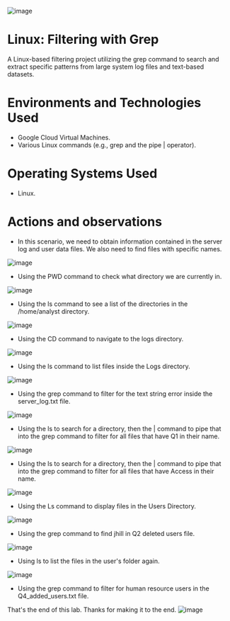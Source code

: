 ![image](https://github.com/user-attachments/assets/09fb938b-03bf-4fb0-aca2-99b2b21024b0)


# Linux: Filtering with Grep
A Linux-based filtering project utilizing the grep command to search and extract specific patterns from large system log files and text-based datasets.

# Environments and Technologies Used</h2>
- Google Cloud Virtual Machines.
- Various Linux commands (e.g., grep and the pipe | operator).

# Operating Systems Used </h2>
- Linux.

# Actions and observations

- In this scenario, we need to obtain information contained in the server log and user data files. We also need to find files with specific names.

![image](https://github.com/user-attachments/assets/2a345f37-4306-4cad-9956-2f502e436b51)

- Using the PWD command to check what directory we are currently in.

![image](https://github.com/user-attachments/assets/df96bc20-1808-40fc-91c1-0da44d3d14b6)

- Using the ls command to see a list of the directories in the /home/analyst directory.

![image](https://github.com/user-attachments/assets/42ebd930-1787-4413-ad42-1330201108bb)

- Using the CD command to navigate to the logs directory.

![image](https://github.com/user-attachments/assets/01a8b5c3-6424-4ce3-9e36-565c7f3b5d0b)

- Using the ls command to list files inside the Logs directory.

![image](https://github.com/user-attachments/assets/b761b0a4-4cee-475c-b1c5-bb3c6fda4d48)

- Using the grep command to filter for the text string error inside the server_log.txt file.

![image](https://github.com/user-attachments/assets/923cf99b-7309-4b2c-b24c-fac535d76600)

- Using the ls to search for a directory, then the | command to pipe that into the grep command to filter for all files that have Q1 in their name.

![image](https://github.com/user-attachments/assets/9fcc2dd5-1396-4133-a72b-0610f9b15e5a)

- Using the ls to search for a directory, then the | command to pipe that into the grep command to filter for all files that have Access in their name.

![image](https://github.com/user-attachments/assets/d0d2f8a5-8670-45c3-8f72-f8722f4effc5)

- Using the Ls command to display files in the Users Directory.

![image](https://github.com/user-attachments/assets/78aecbfd-3126-4e0d-a1cf-4bde9c0e8160)

- Using the grep command to find jhill in Q2 deleted users file.

![image](https://github.com/user-attachments/assets/1cb2fdde-f21d-480c-930b-5d8a6fd255eb)

- Using ls to list the files in the user's folder again.

![image](https://github.com/user-attachments/assets/743ba398-67e5-4b33-b87b-ae3b98743386)

- Using the grep command to filter for human resource users in the Q4_added_users.txt file.

That's the end of this lab. Thanks for making it to the end. ![image](https://github.com/user-attachments/assets/867d727e-9206-4456-bcdc-f02c1f9d0a04)





